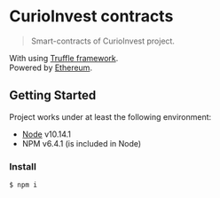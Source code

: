 # CurioInvest contracts

> Smart-contracts of CurioInvest project.

With using [Truffle framework](http://truffleframework.com/).  
Powered by [Ethereum](https://ethereum.org/).

## Getting Started

Project works under at least the following environment:  

- [Node](https://nodejs.org/) v10.14.1
- NPM v6.4.1 (is included in Node)

### Install

```
$ npm i
```
